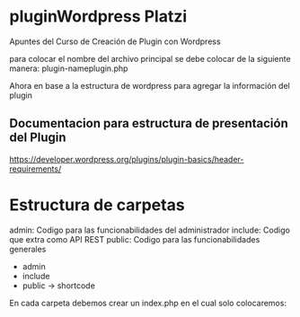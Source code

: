 # pluginWordpress Platzi
Apuntes del Curso de Creación de Plugin con Wordpress

para colocar el nombre del archivo principal se debe colocar de la siguiente manera:
plugin-nameplugin.php

Ahora en base a la estructura de wordpress para agregar la información del plugin

## Documentacion para estructura de presentación del Plugin
https://developer.wordpress.org/plugins/plugin-basics/header-requirements/

# Estructura de carpetas
admin: Codigo para las funcionabilidades del administrador
include: Codigo que extra como API REST
public: Codigo para las funcionabilidades generales
- admin
- include
- public -> shortcode

En cada carpeta debemos crear un index.php en el cual solo colocaremos:

<?php
// Silence is golden

para temas de seguridad simplemente.

## Uso de Prefijos
es muy importante tener un prefijo delante de cada variable, funcion o clase para evitar tener comflictos con otros plugins o wordpress

# shortcode
para integrar elementos dentro de diferentes paginas o entradas en wordpress debemos colocarlos dentro de shorcode.

- Luego debemos enrutarlo al archivo principal.

# enrutamiento principal
Dentro del archivo plugin_* es donde se debe referenciar todas las rutas de los archivos para que puedan funcionar, en caso de no encontrarse no se procesaran.

# Observaciones
si los parametros de HTML se encuentran entre comillados dobles ("h1") entonces deberemos utilizar comillas simples ('html') para englobarlas sin que aparezca ningun error.

- para utilizar el shorcode que creamos en el formulario de registro debemos utilizar una pagina o entrada y agregar entre [shorcode] para que se renderice en este caso el formulario.

# API REST de WORDPRESS
Para acceder a los datos JSON generados por wordpress debemos ingresar a la dirección: http://yardsales.local/wp-json

para ver los datos se puede utilizar: https://chromewebstore.google.com/detail/json-viewer/gbmdgpbipfallnflgajpaliibnhdgobh

- crear un API Rest
para esto tiene los siguientes metodos:
-- namespace: es el nombre de la carpeta del plugin que contiene el archivo api-registro.php
-- route: ruta de la api que se va a llamar ej: http://localhost/wordpress/wp-json/plz/registro
-- args: array de opciones que se le pasan a la api los cuales tienen un metodo y un callback que es la funcion que se va a ejecutar cuando se llame a la api
# Manejo de Roles
https://developer.wordpress.org/plugins/users/roles-and-capabilities/

https://developer.wordpress.org/plugins/plugin-basics/activation-deactivation-hooks/
